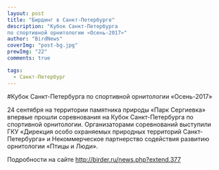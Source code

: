 ```yaml
---
layout: post
title: "Бирдинг в Санкт-Петербурге"
description: "Кубок Санкт-Петербурга
по спортивной орнитологии «Осень-2017»"
author: "BirdNews"
coverImg: "post-bg.jpg"
prewImg: "22"
comments: true

tags:
  - Санкт-Петербург
---
```


#Кубок Санкт-Петербурга по спортивной орнитологии «Осень-2017»



24 сентября на территории памятника природы «Парк Сергиевка» впервые прошли соревнования на Кубок Санкт-Петербурга по спортивной орнитологии. Организаторами соревнований выступили ГКУ «Дирекция особо охраняемых природных территорий Санкт-Петербурга» и Некоммерческое партнерство содействия развитию орнитологии «Птицы и Люди».

Подробности на сайте http://birder.ru/news.php?extend.377